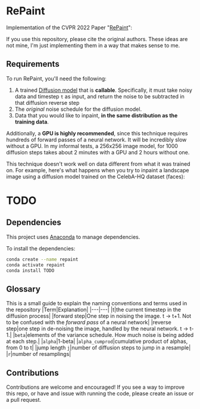 # RePaint

Implementation of the CVPR 2022 Paper "[RePaint](https://arxiv.org/pdf/2201.09865v4.pdf)":

If you use this repository, please cite the original authors.
These ideas are not mine, I'm just implementing them in a way that makes sense to me.

## Requirements

To run RePaint, you'll need the following:
1. A trained [Diffusion model](https://arxiv.org/abs/2006.11239) that is **callable**. 
Specifically, it must take noisy data and timestep `t` as input, 
and return the noise to be subtracted in that diffusion reverse step
2. The _original_ noise schedule for the diffusion model.
3. Data that you would like to inpaint, **in the same distribution as the training data**.

Additionally, a **GPU is highly recommended**, since this technique requires hundreds
of forward passes of a neural network. It will be incredibly slow without a GPU.
In my informal tests, a 256x256 image model, for 1000 diffusion steps takes about 2 minutes 
with a GPU and 2 hours without one.

This technique doesn't work well on data different from what it was trained on.
For example, here's what happens when you try to inpaint a landscape image
using a diffusion model trained on the CelebA-HQ dataset (faces):

# TODO

## Dependencies

This project uses [Anaconda](https://www.anaconda.com/) to manage dependencies.

To install the dependencies:

```sh
conda create --name repaint
conda activate repaint
conda install TODO
```

## Glossary

This is a small guide to explain the naming conventions and terms used in the
repository
|Term|Explanation|
|---|---|
|t|the current timestep in the diffusion process|
|forward step|One step in noising the image. t -> t+1. Not to be confused with the _forward pass_ of a neural network|
|reverse step|one step in de-noising the image, handled by the neural network. t -> t-1.|
|`beta`|elements of the variance schedule. How much noise is being added at each step.|
|`alpha`|1-beta|
|`alpha_cumprod`|cumulative product of alphas, from 0 to t|
|jump length `j`|number of diffusion steps to jump in a resample|
|`r`|number of resamplings|

## Contributions
Contributions are welcome and encouraged! If you see a way to improve this repo, or have
and issue with running the code, please create an issue or a pull request.
